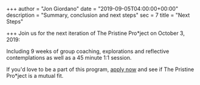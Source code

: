 +++
author = "Jon Giordano"
date = "2019-09-05T04:00:00+00:00"
description = "Summary, conclusion and next steps"
sec = 7
title = "Next Steps"

+++
Join us for the next iteration of The Pristine Pro*ject on October 3, 2019:

Including 9 weeks of group coaching, explorations and reflective contemplations as well as a 45 minute 1:1 session.

If you'd love to be a part of this program, [apply now](https://forms.gle/2VDuMcgG4oySLSi17 "Apply Now") and see if The Pristine Pro*ject is a mutual fit.